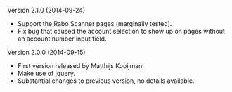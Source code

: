 Version 2.1.0 (2014-09-24)
 - Support the Rabo Scanner pages (marginally tested).
 - Fix bug that caused the account selection to show up on pages without
   an account number input field.

Version 2.0.0 (2014-09-15)
 - First version released by Matthijs Kooijman.
 - Make use of jquery.
 - Substantial changes to previous version, no details available.
